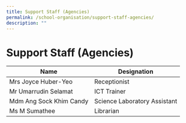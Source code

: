```yaml
---
title: Support Staff (Agencies)
permalink: /school-organisation/support-staff-agencies/
description: ""
---
```

# **Support Staff (Agencies)**

| Name 	| Designation 	|
|---	|---	|
| Mrs Joyce Huber-Yeo 	| Receptionist 	|
| Mr Umarrudin Selamat 	| ICT Trainer 	|
| Mdm Ang Sock Khim Candy 	| Science Laboratory Assistant 	|
| Ms M Sumathee 	| Librarian 	|